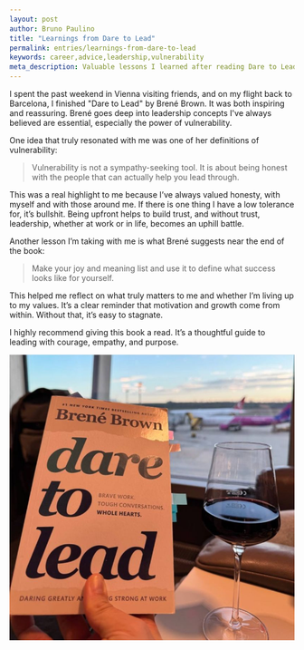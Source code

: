 ```yaml
---
layout: post
author: Bruno Paulino
title: "Learnings from Dare to Lead"
permalink: entries/learnings-from-dare-to-lead
keywords: career,advice,leadership,vulnerability
meta_description: Valuable lessons I learned after reading Dare to Lead
---
```


I spent the past weekend in Vienna visiting friends, and on my flight back to
Barcelona, I finished "Dare to Lead" by Brené Brown. It was both inspiring and
reassuring. Brené goes deep into leadership concepts I've always believed are
essential, especially the power of vulnerability.

One idea that truly resonated with me was one of her definitions of
vulnerability:

> Vulnerability is not a sympathy-seeking tool. It is about being honest with
> the people that can actually help you lead through.

This was a real highlight to me because I’ve always valued honesty, with myself
and with those around me. If there is one thing I have a low tolerance for, it’s
bullshit. Being upfront helps to build trust, and without trust, leadership,
whether at work or in life, becomes an uphill battle.

Another lesson I’m taking with me is what Brené suggests near the end of the
book:

> Make your joy and meaning list and use it to define what success looks like
> for yourself.

This helped me reflect on what truly matters to me and whether I’m living up to
my values. It’s a clear reminder that motivation and growth come from within.
Without that, it’s easy to stagnate.

I highly recommend giving this book a read. It’s a thoughtful guide to leading
with courage, empathy, and purpose.

![Me holding the book Dare to Lead by Brené Brown in an airport lounge. A glass of red wine is on the table, and airplanes are visible through the large window.](/assets/images/posts/2025-03-11-dare-to-lead.jpg)
